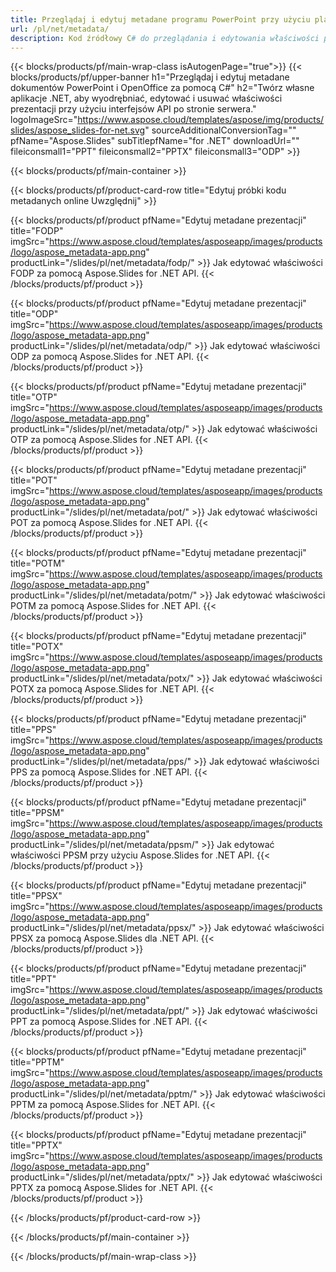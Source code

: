 ```yaml
---
title: Przeglądaj i edytuj metadane programu PowerPoint przy użyciu platformy .NET
url: /pl/net/metadata/
description: Kod źródłowy C# do przeglądania i edytowania właściwości prezentacji
---
```


{{< blocks/products/pf/main-wrap-class isAutogenPage="true">}}
{{< blocks/products/pf/upper-banner h1="Przeglądaj i edytuj metadane dokumentów PowerPoint i OpenOffice za pomocą C#" h2="Twórz własne aplikacje .NET, aby wyodrębniać, edytować i usuwać właściwości prezentacji przy użyciu interfejsów API po stronie serwera." logoImageSrc="https://www.aspose.cloud/templates/aspose/img/products/slides/aspose_slides-for-net.svg" sourceAdditionalConversionTag="" pfName="Aspose.Slides" subTitlepfName="for .NET" downloadUrl="" fileiconsmall1="PPT" fileiconsmall2="PPTX" fileiconsmall3="ODP" >}}

{{< blocks/products/pf/main-container >}}

{{< blocks/products/pf/product-card-row title="Edytuj próbki kodu metadanych online Uwzględnij" >}}

{{< blocks/products/pf/product pfName="Edytuj metadane prezentacji" title="FODP" imgSrc="https://www.aspose.cloud/templates/asposeapp/images/products/logo/aspose_metadata-app.png" productLink="/slides/pl/net/metadata/fodp/" >}}
Jak edytować właściwości FODP za pomocą Aspose.Slides for .NET API.
{{< /blocks/products/pf/product >}}

{{< blocks/products/pf/product pfName="Edytuj metadane prezentacji" title="ODP" imgSrc="https://www.aspose.cloud/templates/asposeapp/images/products/logo/aspose_metadata-app.png" productLink="/slides/pl/net/metadata/odp/" >}}
Jak edytować właściwości ODP za pomocą Aspose.Slides for .NET API.
{{< /blocks/products/pf/product >}}

{{< blocks/products/pf/product pfName="Edytuj metadane prezentacji" title="OTP" imgSrc="https://www.aspose.cloud/templates/asposeapp/images/products/logo/aspose_metadata-app.png" productLink="/slides/pl/net/metadata/otp/" >}}
Jak edytować właściwości OTP za pomocą Aspose.Slides for .NET API.
{{< /blocks/products/pf/product >}}

{{< blocks/products/pf/product pfName="Edytuj metadane prezentacji" title="POT" imgSrc="https://www.aspose.cloud/templates/asposeapp/images/products/logo/aspose_metadata-app.png" productLink="/slides/pl/net/metadata/pot/" >}}
Jak edytować właściwości POT za pomocą Aspose.Slides for .NET API.
{{< /blocks/products/pf/product >}}

{{< blocks/products/pf/product pfName="Edytuj metadane prezentacji" title="POTM" imgSrc="https://www.aspose.cloud/templates/asposeapp/images/products/logo/aspose_metadata-app.png" productLink="/slides/pl/net/metadata/potm/" >}}
Jak edytować właściwości POTM za pomocą Aspose.Slides for .NET API.
{{< /blocks/products/pf/product >}}

{{< blocks/products/pf/product pfName="Edytuj metadane prezentacji" title="POTX" imgSrc="https://www.aspose.cloud/templates/asposeapp/images/products/logo/aspose_metadata-app.png" productLink="/slides/pl/net/metadata/potx/" >}}
Jak edytować właściwości POTX za pomocą Aspose.Slides for .NET API.
{{< /blocks/products/pf/product >}}

{{< blocks/products/pf/product pfName="Edytuj metadane prezentacji" title="PPS" imgSrc="https://www.aspose.cloud/templates/asposeapp/images/products/logo/aspose_metadata-app.png" productLink="/slides/pl/net/metadata/pps/" >}}
Jak edytować właściwości PPS za pomocą Aspose.Slides for .NET API.
{{< /blocks/products/pf/product >}}

{{< blocks/products/pf/product pfName="Edytuj metadane prezentacji" title="PPSM" imgSrc="https://www.aspose.cloud/templates/asposeapp/images/products/logo/aspose_metadata-app.png" productLink="/slides/pl/net/metadata/ppsm/" >}}
Jak edytować właściwości PPSM przy użyciu Aspose.Slides for .NET API.
{{< /blocks/products/pf/product >}}

{{< blocks/products/pf/product pfName="Edytuj metadane prezentacji" title="PPSX" imgSrc="https://www.aspose.cloud/templates/asposeapp/images/products/logo/aspose_metadata-app.png" productLink="/slides/pl/net/metadata/ppsx/" >}}
Jak edytować właściwości PPSX za pomocą Aspose.Slides dla .NET API.
{{< /blocks/products/pf/product >}}

{{< blocks/products/pf/product pfName="Edytuj metadane prezentacji" title="PPT" imgSrc="https://www.aspose.cloud/templates/asposeapp/images/products/logo/aspose_metadata-app.png" productLink="/slides/pl/net/metadata/ppt/" >}}
Jak edytować właściwości PPT za pomocą Aspose.Slides for .NET API.
{{< /blocks/products/pf/product >}}

{{< blocks/products/pf/product pfName="Edytuj metadane prezentacji" title="PPTM" imgSrc="https://www.aspose.cloud/templates/asposeapp/images/products/logo/aspose_metadata-app.png" productLink="/slides/pl/net/metadata/pptm/" >}}
Jak edytować właściwości PPTM za pomocą Aspose.Slides for .NET API.
{{< /blocks/products/pf/product >}}

{{< blocks/products/pf/product pfName="Edytuj metadane prezentacji" title="PPTX" imgSrc="https://www.aspose.cloud/templates/asposeapp/images/products/logo/aspose_metadata-app.png" productLink="/slides/pl/net/metadata/pptx/" >}}
Jak edytować właściwości PPTX za pomocą Aspose.Slides for .NET API.
{{< /blocks/products/pf/product >}}



{{< /blocks/products/pf/product-card-row >}}

{{< /blocks/products/pf/main-container >}}
    
{{< /blocks/products/pf/main-wrap-class >}}